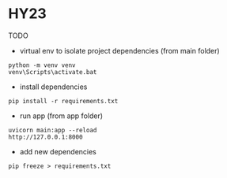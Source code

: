 # HY23

TODO

- virtual env to isolate project dependencies (from main folder)
```
python -m venv venv
venv\Scripts\activate.bat
```
- install dependencies
```
pip install -r requirements.txt
```
- run app (from app folder)
```
uvicorn main:app --reload
http://127.0.0.1:8000
```

- add new dependencies
```
pip freeze > requirements.txt
```
